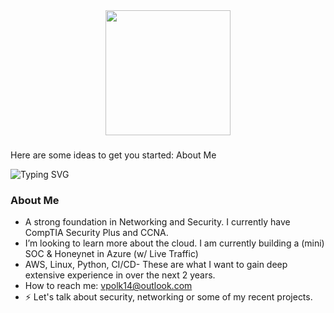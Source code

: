 

<div align="center">   
 <img height="200" src="https://gitlab.com/iruldanet/iruldanet/-/raw/main/img/gitlab-readme-banner-headerv4.gif" />
</div>

###









###
Here are some ideas to get you started:
About Me

  <img src="https://readme-typing-svg.herokuapp.com?font=Fira+Code&weight=500&size=25&pause=1000&color=0FC937&center=true&width=435&lines=Welcome+to+my+World" alt="Typing SVG" />
</div>


###

<h3 align="left"> About Me</h3>

-  A strong foundation in Networking and Security. I currently have CompTIA Security Plus and CCNA.
-  I’m looking to learn more about the cloud. I am currently building a (mini) SOC & Honeynet in Azure (w/ Live Traffic)
 - AWS, Linux, Python, CI/CD- These are what I want to gain deep extensive experience in over the next 2 years. 
-  How to reach me: vpolk14@outlook.com  
- ⚡ Let's talk about security, networking or some of my recent projects.  

